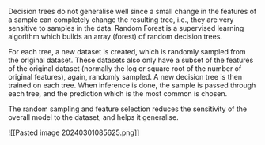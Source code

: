Decision trees do not generalise well since a small change in the features of a sample can completely change the resulting tree, i.e., they are very sensitive to samples in the data. Random Forest is a supervised learning algorithm which builds an array (forest) of random decision trees.

For each tree, a new dataset is created, which is randomly sampled from the original dataset. These datasets also only have a subset of the features of the original dataset (normally the log or square root of the number of original features), again, randomly sampled. A new decision tree is then trained on each tree. When inference is done, the sample is passed through each tree, and the prediction which is the most common is chosen.

The random sampling and feature selection reduces the sensitivity of the overall model to the dataset, and helps it generalise. 

![[Pasted image 20240301085625.png]]